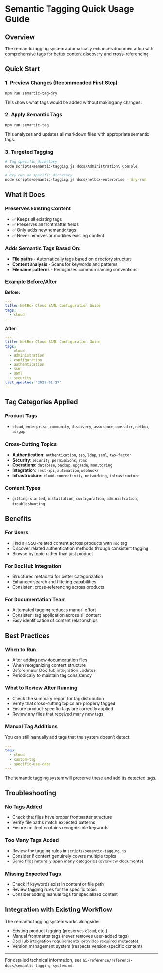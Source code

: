 # Semantic Tagging Quick Usage Guide

## Overview
The semantic tagging system automatically enhances documentation with comprehensive tags for better content discovery and cross-referencing.

## Quick Start

### 1. Preview Changes (Recommended First Step)
```bash
npm run semantic-tag-dry
```
This shows what tags would be added without making any changes.

### 2. Apply Semantic Tags
```bash
npm run semantic-tag
```
This analyzes and updates all markdown files with appropriate semantic tags.

### 3. Targeted Tagging
```bash
# Tag specific directory
node scripts/semantic-tagging.js docs/Administration\ Console

# Dry run on specific directory
node scripts/semantic-tagging.js docs/netbox-enterprise --dry-run
```

## What It Does

### Preserves Existing Content
- ✅ Keeps all existing tags
- ✅ Preserves all frontmatter fields
- ✅ Only adds new semantic tags
- ✅ Never removes or modifies existing content

### Adds Semantic Tags Based On:
- **File paths** - Automatically tags based on directory structure
- **Content analysis** - Scans for keywords and patterns
- **Filename patterns** - Recognizes common naming conventions

### Example Before/After

**Before:**
```yaml
---
title: NetBox Cloud SAML Configuration Guide
tags:
  - cloud
---
```

**After:**
```yaml
---
title: NetBox Cloud SAML Configuration Guide
tags:
  - cloud
  - administration
  - configuration
  - authentication
  - sso
  - saml
  - security
last_updated: "2025-01-27"
---
```

## Tag Categories Applied

### Product Tags
- `cloud`, `enterprise`, `community`, `discovery`, `assurance`, `operator`, `netbox`, `airgap`

### Cross-Cutting Topics
- **Authentication**: `authentication`, `sso`, `ldap`, `saml`, `two-factor`
- **Security**: `security`, `permissions`, `rbac`
- **Operations**: `database`, `backup`, `upgrade`, `monitoring`
- **Integration**: `rest-api`, `automation`, `webhooks`
- **Infrastructure**: `cloud-connectivity`, `networking`, `infrastructure`

### Content Types
- `getting-started`, `installation`, `configuration`, `administration`, `troubleshooting`

## Benefits

### For Users
- Find all SSO-related content across products with `sso` tag
- Discover related authentication methods through consistent tagging
- Browse by topic rather than just product

### For DocHub Integration
- Structured metadata for better categorization
- Enhanced search and filtering capabilities
- Consistent cross-referencing across products

### For Documentation Team
- Automated tagging reduces manual effort
- Consistent tag application across all content
- Easy identification of content relationships

## Best Practices

### When to Run
- After adding new documentation files
- When reorganizing content structure
- Before major DocHub integration updates
- Periodically to maintain tag consistency

### What to Review After Running
- Check the summary report for tag distribution
- Verify that cross-cutting topics are properly tagged
- Ensure product-specific tags are correctly applied
- Review any files that received many new tags

### Manual Tag Additions
You can still manually add tags that the system doesn't detect:
```yaml
---
tags:
  - cloud
  - custom-tag
  - specific-use-case
---
```

The semantic tagging system will preserve these and add its detected tags.

## Troubleshooting

### No Tags Added
- Check that files have proper frontmatter structure
- Verify file paths match expected patterns
- Ensure content contains recognizable keywords

### Too Many Tags Added
- Review the tagging rules in `scripts/semantic-tagging.js`
- Consider if content genuinely covers multiple topics
- Some files naturally span many categories (overview documents)

### Missing Expected Tags
- Check if keywords exist in content or file path
- Review tagging rules for the specific topic
- Consider adding manual tags for specialized content

## Integration with Existing Workflow

The semantic tagging system works alongside:
- Existing product tagging (preserves `cloud`, etc.)
- Manual frontmatter tags (never removes user-added tags)
- DocHub integration requirements (provides required metadata)
- Version management system (respects version-specific content)

---

For detailed technical information, see `ai-reference/reference-docs/semantic-tagging-system.md`. 
